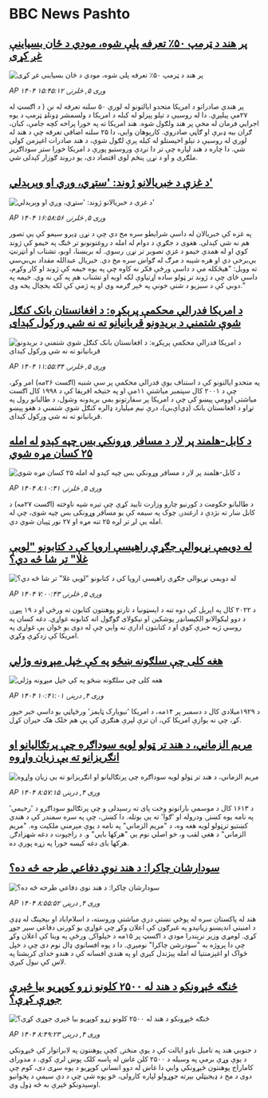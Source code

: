 # BBC News Pashto## [پر هند د ټرمپ ۵۰٪ تعرفه پلې شوه، مودي د ځان بسیاینې غږ کړی](https://www.bbc.com/pashto/articles/cm2v7y878epo?at_medium=RSS&at_campaign=rss?at_campaign=githubrss)![پر هند د ټرمپ ۵۰٪ تعرفه پلې شوه، مودي د ځان بسیاینې غږ کړی](https://ichef.bbci.co.uk/ace/ws/240/cpsprodpb/5a71/live/0161d750-835a-11f0-ab3e-bd52082cd0ae.jpg)_AP ۱۴۰۴ وږی ۵, څلرنۍ ۱۵:۴۵:۱۲_پر هندي صادراتو د امریکا متحدو ایالتونو له لوري ۵۰ سلنه تعرفه له نن ( د اګسټ له ۲۷مې پیلېږي. دا له روسیې د تېلو پېرلو له کبله د امریکا د ولسمشر ډونلډ ټرمپ د یوه اجرايي فرمان له مخې پر هند ولګول شوه.
هند امریکا ته په خورا پراخه کچه جامې، کبان، ګران بیه ډبرې او ګاڼې صادروي. کارپوهان وايي، دا ۲۵ سلنه اضافي تعرفه چې د هند له لوري له روسیې د تېلو اخیستلو له کبله پرې لګول شوې، د هند صادرات اغېزمن کولی شي.
دا چاره د هند لپاره چې تر دا نږدې وروستیو پورې د امریکا خورا ستر سوداګریز ملګری و او د نړۍ پنځم لوی اقتصاد دی، یو دروند ګوزار کېدلی شي.## [د غزې د خبریالانو ژوند: 'ستړي، وږي او وېرېدلي'](https://www.bbc.com/pashto/articles/c99mdvm2zy4o?at_medium=RSS&at_campaign=rss?at_campaign=githubrss)![د غزې د خبریالانو ژوند: 'ستړي، وږي او وېرېدلي'](https://ichef.bbci.co.uk/ace/ws/240/cpsprodpb/d441/live/647d1a90-8353-11f0-ab3e-bd52082cd0ae.png)_AP ۱۴۰۴ وږی ۵, څلرنۍ ۱۶:۵۸:۵۶_په غزه کې خبریالان له داسې شرایطو سره مخ دي چې د نړۍ ډېرو سیمو کې یې تصور هم نه شي کېدلی. هغوی د جګړې د دوام له امله د روغتونونو تر څنګ په خیمو کې ژوند کوي او له همدې خیمو د غزې تصویر تر نړۍ رسوي.
له بریښنا، اوبو، تشناب او انټرنټ بې‌برخې دي او هره شېبه د مرګ له ګواښ سره مخ دي.
خبریال عبدالله مقداد بي‌بي‌سي ته وویل: "هیڅکله مې د داسې ورځې فکر نه کاوه چې په یوه خیمه کې ژوند او کار وکړم، داسې ځای چې د ژوند تر ټولو ساده اړتیاوې لکه اوبه او تشناب هم په کې نه وي. خیمه په دوبي کې د سبزیو د شنې خونې په څېر ګرمه وي او په ژمي کې لکه یخچال یخه وي."## [د امریکا فدرالي محکمې پرېکړه: د افغانستان بانک کنګل شوې شتمني د بریدونو قربانیانو ته نه شي ورکول کېدای](https://www.bbc.com/pashto/articles/cy0q7xqyrndo?at_medium=RSS&at_campaign=rss?at_campaign=githubrss)![د امریکا فدرالي محکمې پرېکړه: د افغانستان بانک کنګل شوې شتمني د بریدونو قربانیانو ته نه شي ورکول کېدای](https://ichef.bbci.co.uk/ace/ws/240/cpsprodpb/e6b1/live/20646c50-832b-11f0-a34f-318be3fb0481.jpg)_AP ۱۴۰۴ وږی ۵, څلرنۍ ۱۱:۵۵:۳۴_په متحدو ایالتونو کې د استناف یوې فدرالي محکمې پر سې شنبه (اګست ۲۶مه) امر وکړ، چې د ۲۰۰۱ کال سپتمبر میاشتې ۱۱مې او په ختیځه افریقا کې د ۱۹۹۸ کال اګست میاشتې اوومې پېښو کې چې د امریکا پر سفارتونو بمي بریدونه وشول، د طالبانو رول په تړاو د افغانستان بانک (ډي‌اې‌بي)، درې نیم میلیارد ډالره کنګل شوې شتمني د هغو پېښو قربانیانو ته نه شي ورکول کېدای.## [د کابل-هلمند پر لار د مسافر وړونکي بس چپه کېدو له امله ۲۵ کسان مړه شوي](https://www.bbc.com/pashto/articles/cwy1rzvdekxo?at_medium=RSS&at_campaign=rss?at_campaign=githubrss)![د کابل-هلمند پر لار د مسافر وړونکي بس چپه کېدو له امله ۲۵ کسان مړه شوي](https://ichef.bbci.co.uk/ace/ws/240/cpsprodpb/3743/live/c4061120-8311-11f0-933f-b3838fce3a56.jpg)_AP ۱۴۰۴ وږی ۵, څلرنۍ ۸:۱۰:۴۱_د طالبانو حکومت د کورنیو چارو وزارت تایید کړې چې تېره شپه ناوخته (اګست ۲۷مه) د کابل ښار ته نژدې د ارغندۍ چوک په سیمه کې یو مسافر وړونکی بس چپه شوی، چې له امله یې لږ تر لږه ۲۵ تنه مړه او ۲۷ نور ټپیان شوي دي.## [له دويمې نړيوالې جګړې راهيسې اروپا کې د کتابونو "لویې غلا" تر شا څه دي؟](https://www.bbc.com/pashto/articles/cn47npl2717o?at_medium=RSS&at_campaign=rss?at_campaign=githubrss)![له دويمې نړيوالې جګړې راهيسې اروپا کې د کتابونو "لویې غلا" تر شا څه دي؟](https://ichef.bbci.co.uk/ace/ws/240/cpsprodpb/f1e6/live/5374b6f0-6e12-11f0-8dbd-f3d32ebd3327.jpg)_AP ۱۴۰۴ وږی ۵, څلرنۍ ۷:۰۰:۴۳_د ۲۰۲۲ کال په اپرېل کې دوه تنه د اېسټونيا د تارتو پوهنتون کتابون ته ورځي او د ۱۹ پېړۍ د دوو ليکوالانو الکېسانډر پوشکين او نېکولای ګوګول اته کتابونه غواړي. دغه کسان په روسي ژبه خبرې کوي او د کتابتون ادارې ته وايي چې له دوی يو ځوان يې غواړی په امريکا کې زدکړې وکړي.## [هغه کلی چې سلګونه ښځو په کې خپل مېړونه وژلي](https://www.bbc.com/pashto/articles/cr74xgr0378o?at_medium=RSS&at_campaign=rss?at_campaign=githubrss)![هغه کلی چې سلګونه ښځو په کې خپل مېړونه وژلي](https://ichef.bbci.co.uk/ace/ws/240/cpsprodpb/1749/live/86b1f550-81c7-11f0-83cc-c5da98c419b8.png)_AP ۱۴۰۴ وږی ۴, درېنۍ ۱۰:۴۱:۰۱_د ۱۹۲۹میلادي کال د دسمبر پر ۱۴مه، د امریکا 'نیویارک ټایمز' ورځپاڼې یو داسې خبر خپور کړ، چې نه یوازې امریکا کې، ان ترې لېرې هنګري کې یې هم خلک هک حیران کړل.## [مریم الزماني، د هند تر ټولو لویه سوداګره چې پرتګالیانو او انګریزانو ته یې زیان واړوه](https://www.bbc.com/pashto/articles/c98l209erego?at_medium=RSS&at_campaign=rss?at_campaign=githubrss)![مریم الزماني، د هند تر ټولو لویه سوداګره چې پرتګالیانو او انګریزانو ته یې زیان واړوه](https://ichef.bbci.co.uk/ace/ws/240/cpsprodpb/ec7c/live/01baccb0-81ad-11f0-a34f-318be3fb0481.png)_AP ۱۴۰۴ وږی ۴, درېنۍ ۸:۵۷:۱۵_د ۱۶۱۳ کال د موسمي بارانونو وخت پای ته رسېدلی و چې پرتګالیو سوداګرو د 'رحیمي' په نامه یوه کښتۍ ودروله او 'ګوا' ته یې بوتله.
دا کښتۍ، چې په سره سمندر کې د هندي کښتیو ترټولو لویه هغه وه، د "مریم الزماني" په نامه د یوې مېرمنې ملکیت وه.
"مریم الزماني" د هغې لقب و، خو اصلي نوم یې "هرکها بايي" و. د راجپوت د دغه شهزادګۍ هرکها بای دغه کیسه خورا په زړه پورې ده.## [سودارشان چاکرا: د هند نوې دفاعي طرحه څه ده؟](https://www.bbc.com/pashto/articles/cg503jp2rm9o?at_medium=RSS&at_campaign=rss?at_campaign=githubrss)![سودارشان چاکرا: د هند نوې دفاعي طرحه څه ده؟](https://ichef.bbci.co.uk/ace/ws/240/cpsprodpb/b773/live/56fe76b0-825a-11f0-a34f-318be3fb0481.jpg)_AP ۱۴۰۴ وږی ۴, درېنۍ ۸:۵۵:۵۲_هند له پاکستان سره له پوځي نښتې درې میاشتې وروسته، د اسلام‌اباد او بېجېنګ له ډډې د امنیتي اندېښنو زیاتېدو په غبرګون کې اعلان وکړ چې غواړي یو کورنی دفاعي سپر جوړ کړي.
لومړي وزیر نرېندرا مودي د اګسټ پر ۱۵مه د خپلواکۍ ورځې په وینا کې اعلان وکړ چې دا پروژه به "سودرشن چاکرا" نومیږي. دا د یوه افسانوي ډال نوم دی چې د خپل ځواک او اغېزمنتیا له امله پېژندل کېږي او په هندي افسانه کې د هندو خدای کرېشنا په لاس کې نیول کیږي.## [څنګه څېړونکو د هند له ۲۵۰۰ کلونو زړو کوپړیو بیا څېرې جوړې کړې؟](https://www.bbc.com/pashto/articles/cp3erz4e7l4o?at_medium=RSS&at_campaign=rss?at_campaign=githubrss)![څنګه څېړونکو د هند له ۲۵۰۰ کلونو زړو کوپړیو بیا څېرې جوړې کړې؟](https://ichef.bbci.co.uk/ace/ws/240/cpsprodpb/2b79/live/251294d0-7e7a-11f0-96e5-5b061b987076.jpg)_AP ۱۴۰۴ وږی ۴, درېنۍ ۸:۴۹:۲۳_د جنوبي هند په تامیل ناډو ایالت کې د یوې منځنۍ کچې پوهنتون په لابراتوار کې څېړونکي د یوې وړې برمې په وسیله د ۲۵۰۰ کلن غاښ له پاسه کلک پوښ لرې کوي. د مدورای کاماراج پوهنتون څېړونکي وايي دا غاښ له دوو انساني کوپړیو د یوه سړی دی، کوم چې دوی د مخ د ډیجیټلي بېرته جوړولو لپاره کارولی، څو پوه شي چې د دې سیمې د پخوانیو اوسېدونکو څېرې به څه ډول وي.